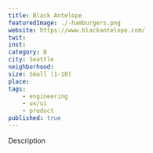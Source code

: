 ```yaml
---
title: Black Antelope
featuredImage: ./-hamburgers.png
website: https://www.blackantelope.com/
twit: 
inst: 
category: B
city: Seattle
neighborhood:
size: Small (1-10)
place: 
tags:
    - engineering
    - ux/ui
    - product
published: true
---
```


Description

